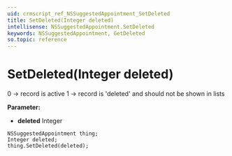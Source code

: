 ```yaml
---
uid: crmscript_ref_NSSuggestedAppointment_SetDeleted
title: SetDeleted(Integer deleted)
intellisense: NSSuggestedAppointment.SetDeleted
keywords: NSSuggestedAppointment, GetDeleted
so.topic: reference
---
```


# SetDeleted(Integer deleted)

0 -> record is active 1 -> record is 'deleted' and should not be shown in lists

**Parameter:** 
* **deleted** Integer

```crmscript
NSSuggestedAppointment thing;
Integer deleted;
thing.SetDeleted(deleted);
```

